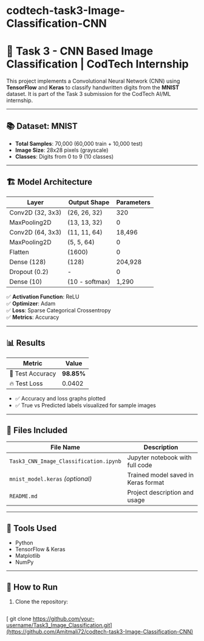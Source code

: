 # codtech-task3-Image-Classification-CNN
# 🧠 Task 3 - CNN Based Image Classification | CodTech Internship

This project implements a Convolutional Neural Network (CNN) using **TensorFlow** and **Keras** to classify handwritten digits from the **MNIST** dataset. It is part of the Task 3 submission for the CodTech AI/ML internship.

---

## 📚 Dataset: MNIST

- **Total Samples**: 70,000 (60,000 train + 10,000 test)
- **Image Size**: 28x28 pixels (grayscale)
- **Classes**: Digits from 0 to 9 (10 classes)

---

## 🏗️ Model Architecture

| Layer            | Output Shape      | Parameters |
|------------------|-------------------|------------|
| Conv2D (32, 3x3) | (26, 26, 32)      | 320        |
| MaxPooling2D     | (13, 13, 32)      | 0          |
| Conv2D (64, 3x3) | (11, 11, 64)      | 18,496     |
| MaxPooling2D     | (5, 5, 64)        | 0          |
| Flatten          | (1600)            | 0          |
| Dense (128)      | (128)             | 204,928    |
| Dropout (0.2)    | -                 | 0          |
| Dense (10)       | (10 - softmax)    | 1,290      |

✅ **Activation Function**: ReLU  
✅ **Optimizer**: Adam  
✅ **Loss**: Sparse Categorical Crossentropy  
✅ **Metrics**: Accuracy  

---

## 📊 Results

| Metric        | Value    |
|---------------|----------|
| 🧪 Test Accuracy | **98.85%** |
| 🔥 Test Loss     | 0.0402   |

- ✅ Accuracy and loss graphs plotted
- ✅ True vs Predicted labels visualized for sample images

---

## 🧾 Files Included

| File Name                         | Description                               |
|----------------------------------|-------------------------------------------|
| `Task3_CNN_Image_Classification.ipynb` | Jupyter notebook with full code          |
| `mnist_model.keras` *(optional)* | Trained model saved in Keras format       |
| `README.md`                      | Project description and usage             |

---

## 🔧 Tools Used

- Python
- TensorFlow & Keras
- Matplotlib
- NumPy

---

## 📌 How to Run

1. Clone the repository:
   ```bash
  [ git clone https://github.com/your-username/Task3_Image_Classification.git](https://github.com/Amitmali72/codtech-task3-Image-Classification-CNN)
